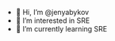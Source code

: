 - 👋 Hi, I’m @jenyabykov
- 👀 I’m interested in SRE
- 🌱 I’m currently learning SRE

<!---
jenyabykov/jenyabykov is a ✨ special ✨ repository because its `README.md` (this file) appears on your GitHub profile.
You can click the Preview link to take a look at your changes.
--->
